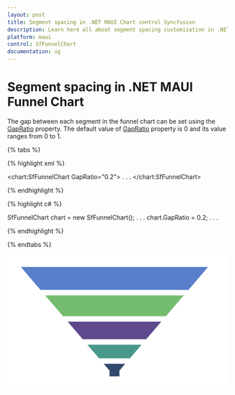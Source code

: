 ```yaml
---
layout: post
title: Segment spacing in .NET MAUI Chart control Syncfusion
description: Learn here all about segment spacing customization in .NET MAUI Chart (SfFunnelChart), its elements and more.
platform: maui
control: SfFunnelChart
documentation: ug
---
```


# Segment spacing in .NET MAUI Funnel Chart

The gap between each segment in the funnel chart can be set using the [GapRatio](https://help.syncfusion.com/cr/maui/Syncfusion.Maui.Charts.SfFunnelChart.html#Syncfusion_Maui_Charts_SfFunnelChart_GapRatio) property. The default value of [GapRatio](https://help.syncfusion.com/cr/maui/Syncfusion.Maui.Charts.SfFunnelChart.html#Syncfusion_Maui_Charts_SfFunnelChart_GapRatio) property is 0 and its value ranges from 0 to 1.

{% tabs %}

{% highlight xml %}

<chart:SfFunnelChart GapRatio="0.2">
    . . .
</chart:SfFunnelChart>

{% endhighlight %}

{% highlight c# %}

SfFunnelChart chart = new SfFunnelChart();
. . .
chart.GapRatio = 0.2;
. . .

{% endhighlight %}

{% endtabs %}

![Segment spacing in MAUI Chart](Segment_Spacing_images/MAUI_spacing_chart.png)
